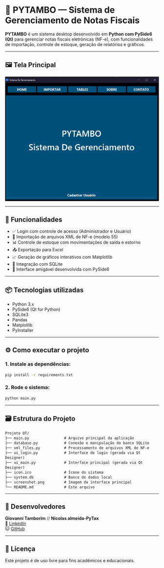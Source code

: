 # 🧠 PYTAMBO — Sistema de Gerenciamento de Notas Fiscais

**PYTAMBO** é um sistema desktop desenvolvido em **Python com PySide6 (Qt)** para gerenciar notas fiscais eletrônicas (NF-e), com funcionalidades de importação, controle de estoque, geração de relatórios e gráficos.

---

## 🖼️ Tela Principal

![Tela Principal](screenshot.png)

---

## 🚀 Funcionalidades

- ✅ Login com controle de acesso (Administrador e Usuário)
- 📁 Importação de arquivos XML de NF-e (modelo 55)
- 📊 Controle de estoque com movimentações de saída e estorno
- 📤 Exportação para Excel
- 📈 Geração de gráficos interativos com Matplotlib
- 💾 Integração com SQLite
- 🎨 Interface amigável desenvolvida com PySide6

---

## 📦 Tecnologias utilizadas

- Python 3.x
- PySide6 (Qt for Python)
- SQLite3
- Pandas
- Matplotlib
- PyInstaller

---

## ⚙️ Como executar o projeto

### 1. Instale as dependências:
```bash
pip install -r requirements.txt
```

### 2. Rode o sistema:
```bash
python main.py
```

---

## 🗃️ Estrutura do Projeto

```
Projeto QT/
├── main.py                # Arquivo principal da aplicação
├── database.py            # Conexão e manipulação do banco SQLite
├── xml_files.py           # Processamento de arquivos XML de NF-e
├── ui_login.py            # Interface de login (gerada via Qt Designer)
├── ui_main.py             # Interface principal (gerada via Qt Designer)
├── icon.ico               # Ícone do sistema
├── system.db              # Banco de dados local
├── screenshot.png         # Imagem da interface principal
└── README.md              # Este arquivo
```

---

## 👤 Desenvolvedores

**Giovanni Tamborim** 
//
**Nicolas almeida-PyTax**  
🔗 [LinkedIn](https://www.linkedin.com/in/giovanni-tamborim-69001022a/)  
🐱 [GitHub](https://github.com/tamborim13)

---

## 📄 Licença

Este projeto é de uso livre para fins acadêmicos e educacionais.
